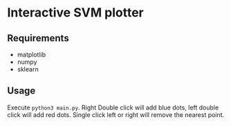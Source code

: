# Interactive SVM plotter
## Requirements
- matplotlib
- numpy
- sklearn

## Usage
Execute `python3 main.py`. Right Double click will add blue dots, left double click will add red dots. Single click left or right will remove the nearest point.
